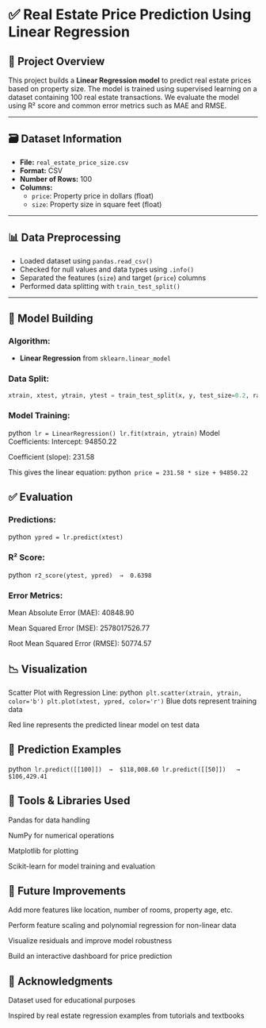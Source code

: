 # ✅ Real Estate Price Prediction Using Linear Regression

## 📌 Project Overview
This project builds a **Linear Regression model** to predict real estate prices based on property size. The model is trained using supervised learning on a dataset containing 100 real estate transactions. We evaluate the model using R² score and common error metrics such as MAE and RMSE.

---

## 🗃️ Dataset Information
- **File:** `real_estate_price_size.csv`
- **Format:** CSV
- **Number of Rows:** 100
- **Columns:**
  - `price`: Property price in dollars (float)
  - `size`: Property size in square feet (float)

---

## 📊 Data Preprocessing
- Loaded dataset using `pandas.read_csv()`
- Checked for null values and data types using `.info()`
- Separated the features (`size`) and target (`price`) columns
- Performed data splitting with `train_test_split()`

---

## 🧠 Model Building

### Algorithm:
- **Linear Regression** from `sklearn.linear_model`

### Data Split:
```python
xtrain, xtest, ytrain, ytest = train_test_split(x, y, test_size=0.2, random_state=150)
```
### Model Training:
python```
lr = LinearRegression()
lr.fit(xtrain, ytrain)```
Model Coefficients:
Intercept: 94850.22

Coefficient (slope): 231.58

This gives the linear equation:
python```
price = 231.58 * size + 94850.22```
## ✅ Evaluation
### Predictions:
python```
ypred = lr.predict(xtest)```
### R² Score:
python```
r2_score(ytest, ypred)  →  0.6398```
### Error Metrics:
Mean Absolute Error (MAE): 40848.90

Mean Squared Error (MSE): 2578017526.77

Root Mean Squared Error (RMSE): 50774.57

## 📉 Visualization
Scatter Plot with Regression Line:
python```
plt.scatter(xtrain, ytrain, color='b')
plt.plot(xtest, ypred, color='r')```
Blue dots represent training data

Red line represents the predicted linear model on test data

## 🔮 Prediction Examples
python```
lr.predict([[100]])  →  $118,008.60
lr.predict([[50]])   →  $106,429.41```
## 📌 Tools & Libraries Used
Pandas for data handling

NumPy for numerical operations

Matplotlib for plotting

Scikit-learn for model training and evaluation

## 🧠 Future Improvements
Add more features like location, number of rooms, property age, etc.

Perform feature scaling and polynomial regression for non-linear data

Visualize residuals and improve model robustness

Build an interactive dashboard for price prediction

## 🙌 Acknowledgments
Dataset used for educational purposes

Inspired by real estate regression examples from tutorials and textbooks


